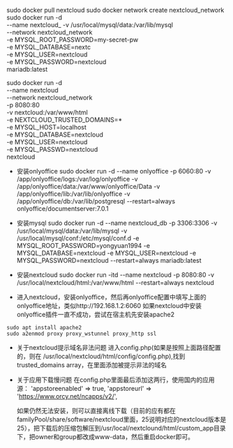 sudo docker pull nextcloud
sudo docker network create nextcloud_network
sudo docker run -d \
    --name nextcloud_
    -v /usr/local/mysql/data:/var/lib/mysql \
    --network nextcloud_network \
    -e MYSQL_ROOT_PASSWORD=my-secret-pw \
    -e MYSQL_DATABASE=nextc \
    -e MYSQL_USER=nextcloud \
    -e MYSQL_PASSWORD=nextcloud \
    mariadb:latest

sudo docker run -d \
    --name nextcloud \
    --network nextcloud_network \
    -p 8080:80 \
    -v nextcloud:/var/www/html \
    -e NEXTCLOUD_TRUSTED_DOMAINS=* \
    -e MYSQL_HOST=localhost \
    -e MYSQL_DATABASE=nextcloud \
    -e MYSQL_USER=nextcloud \
    -e MYSQL_PASSWD=nextcloud \
    nextcloud

* 安装onlyoffice
sudo docker run -d --name onlyoffice -p 6060:80 -v /app/onlyoffice/logs:/var/log/onlyoffice -v /app/onlyoffice/data:/var/www/onlyoffice/Data -v /app/onlyoffice/lib:/var/lib/onlyoffice -v /app/onlyoffice/db:/var/lib/postgresql --restart=always onlyoffice/documentserver:7.0.1

* 安装mysql
sudo docker run -d --name nextcloud_db -p 3306:3306 -v /usr/local/mysql/data:/var/lib/mysql -v /usr/local/mysql/conf:/etc/mysql/conf.d -e MYSQL_ROOT_PASSWORD=yongyuan1994 -e MYSQL_DATABASE=nextcloud -e MYSQL_USER=nextcloud -e MYSQL_PASSWORD=nextcloud --restart=always mariadb:latest

* 安装nextcloud
sudo docker run -itd --name nextcloud -p 8080:80 -v /usr/local/nextcloud/html:/var/www/html --restart=always nextcloud

* 进入nextcloud，安装onlyoffice，然后再onlyoffice配置中填写上面的onlyoffice地址，类似http://192.168.1.2:6060
如果nextcloud中安装onlyoffice插件一直不成功，尝试在宿主机先安装apache2
```
sudo apt install apache2
sudo a2enmod proxy proxy_wstunnel proxy_http ssl
```

* 关于nextcloud提示域名非法问题
  进入config.php(如果是按照上面路径配置的，则在 /usr/local/nextcloud/html/config/config.php),找到trusted_domains array，在里面添加被提示非法的域名

* 关于应用下载慢问题
  在config.php里面最后添加这两行，使用国内的应用源：
    'appstoreenabled' => true,
  'appstoreurl' => 'https://www.orcy.net/ncapps/v2/',

    如果仍然无法安装，则可以直接离线下载（目前的应有都在familyPool/share/software/nextcloud里面，25说明对应的nextcloud版本是25），把下载后的压缩包解压到/usr/local/nextclound/html/custom_app目录下，把owner和group都改成www-data，然后重启docker即可。